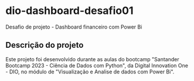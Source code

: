 # dio-dashboard-desafio01
Desafio de projeto - Dashboard financeiro com Power Bi

## Descrição do projeto

Este projeto foi desenvolvido durante as aulas do bootcamp "Santander Bootcamp 2023 - Ciência de Dados com Python", da Digital Innovation One - DIO, no módulo de "Visualização e Analise de dados com Power Bi".


